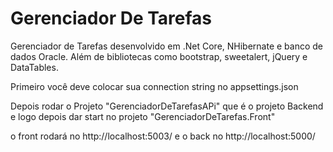 # Gerenciador De Tarefas
Gerenciador de Tarefas desenvolvido em .Net Core, NHibernate e banco de dados Oracle. Além de bibliotecas como bootstrap, sweetalert, jQuery e DataTables.

Primeiro você deve colocar sua connection string no appsettings.json

Depois rodar o Projeto "GerenciadorDeTarefasAPi" que é o projeto Backend e logo depois dar start no projeto "GerenciadorDeTarefas.Front"

o front rodará no http://localhost:5003/ e o back no http://localhost:5000/
